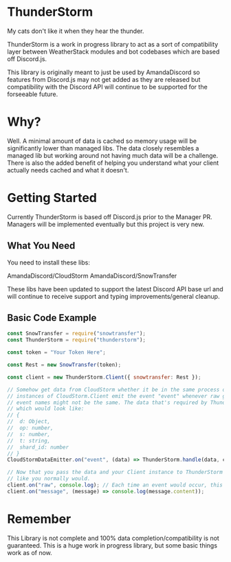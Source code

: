 # ThunderStorm
My cats don't like it when they hear the thunder.

ThunderStorm is a work in progress library to act as a sort of compatibility layer between WeatherStack modules and bot codebases which are based off Discord.js.

This library is originally meant to just be used by AmandaDiscord so features from Discord.js may not get added as they are released but compatibility with the Discord API will continue to be supported for the forseeable future.

# Why?
Well. A minimal amount of data is cached so memory usage will be significantly lower than managed libs. The data closely resembles a managed lib but working around not having much data will be a challenge. There is also the added benefit of helping you understand what your client actually needs cached and what it doesn't.

# Getting Started
Currently ThunderStorm is based off Discord.js prior to the Manager PR. Managers will be implemented eventually but this project is very new.

## What You Need
You need to install these libs:

AmandaDiscord/CloudStorm
AmandaDiscord/SnowTransfer

These libs have been updated to support the latest Discord API base url and will continue to receive support and typing improvements/general cleanup.

## Basic Code Example
```js
const SnowTransfer = require("snowtransfer");
const ThunderStorm = require("thunderstorm");

const token = "Your Token Here";

const Rest = new SnowTransfer(token);

const client = new ThunderStorm.Client({ snowtransfer: Rest });

// Somehow get data from CloudStorm whether it be in the same process or another process via IPC.
// instances of CloudStorm.Client emit the event "event" whenever raw gateway events happen. If this is via IPC,
// event names might not be the same. The data that's required by ThunderStorm is the data directly from CloudStorm
// which would look like:
// {
// 	d: Object,
// 	op: number,
// 	s: number,
// 	t: string,
// 	shard_id: number
// }
CloudStormDataEmitter.on("event", (data) => ThunderStorm.handle(data, client));

// Now that you pass the data and your Client instance to ThunderStorm's handler, you can listen to client events
// like you normally would.
client.on("raw", console.log); // Each time an event would occur, this would just log the data directly from CloudStorm.
client.on("message", (message) => console.log(message.content));
```

# Remember
This Library is not complete and 100% data completion/compatibility is not guaranteed. This is a huge work in progress library, but some basic things work as of now.

